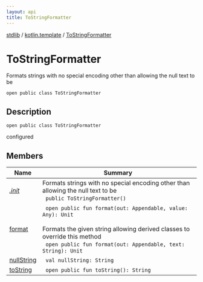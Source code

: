 ```yaml
---
layout: api
title: ToStringFormatter
---
```

[stdlib](../../index.html) / [kotlin.template](../index.html) / [ToStringFormatter](index.html)

# ToStringFormatter
Formats strings with no special encoding other than allowing the null text to be
```
open public class ToStringFormatter
```
## Description
```
open public class ToStringFormatter
```
configured

## Members
| Name | Summary |
|------|---------|
|[*.init*](_init_.html)|Formats strings with no special encoding other than allowing the null text to be<br>&nbsp;&nbsp;`public ToStringFormatter()`<br>|
|[format](format.html)|&nbsp;&nbsp;`open public fun format(out: Appendable, value: Any): Unit`<br><br>Formats the given string allowing derived classes to override this method<br>&nbsp;&nbsp;`open public fun format(out: Appendable, text: String): Unit`<br>|
|[nullString](nullString.html)|&nbsp;&nbsp;`val nullString: String`<br>|
|[toString](toString.html)|&nbsp;&nbsp;`open public fun toString(): String`<br>|
